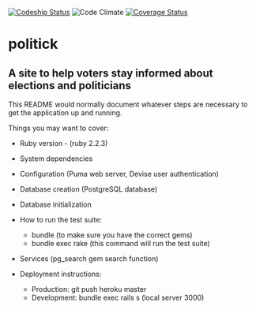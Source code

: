 [ ![Codeship Status](https://codeship.com/projects/e2942930-e86e-0133-a8e1-46bb3aa6b241/status?branch=master)](https://codeship.com/projects/147224)
![Code Climate](https://codeclimate.com/github/bmordas11/politick.png)
[![Coverage Status](https://coveralls.io/repos/github/bmordas11/politick/badge.svg?branch=master)](https://coveralls.io/github/bmordas11/politick?branch=master)

# politick

## A site to help voters stay informed about elections and politicians

This README would normally document whatever steps are necessary to get the
application up and running.

Things you may want to cover:

* Ruby version - (ruby 2.2.3)

* System dependencies

* Configuration (Puma web server, Devise user authentication)

* Database creation (PostgreSQL database)

* Database initialization

* How to run the test suite:
    - bundle (to make sure you have the correct gems)
    - bundle exec rake (this command will run the test suite)

* Services (pg_search gem search function)

* Deployment instructions:
    - Production: git push heroku master
    - Development: bundle exec rails s (local server 3000)
